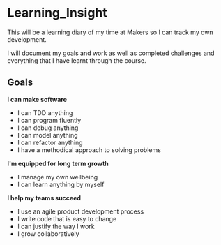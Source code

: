 # Learning_Insight

This will be a learning diary of my time at Makers so I can track my own development.

I will document my goals and work as well as completed challenges and everything that I have learnt through the course.
## **Goals**
**I can make software**
* I can TDD anything
* I can program fluently
* I can debug anything
* I can model anything
* I can refactor anything
* I have a methodical approach to solving problems

**I'm equipped for long term growth**

* I manage my own wellbeing
* I can learn anything by myself

**I help my teams succeed**

* I use an agile product development process
* I write code that is easy to change
* I can justify the way I work
* I grow collaboratively
